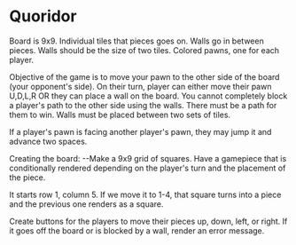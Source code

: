 # Quoridor

Board is 9x9. Individual tiles that pieces goes on. Walls go in between pieces. Walls should be the size of two tiles. Colored pawns, one for each player.

Objective of the game is to move your pawn to the other side of the board (your opponent's side). On their turn, player can either move their pawn U,D,L,R OR they can place a wall on the board. You cannot completely block a player's path to the other side using the walls. There must be a path for them to win. Walls must be placed between two sets of tiles. 

If a player's pawn is facing another player's pawn, they may jump it and advance two spaces. 

Creating the board: 
--Make a 9x9 grid of squares. Have a gamepiece that is conditionally rendered depending on the player's turn and the placement of the piece.

It starts row 1, column 5. If we move it to 1-4, that square turns into a piece and the previous one renders as a square. 

Create buttons for the players to move their pieces up, down, left, or right. If it goes off the board or is blocked by a wall, render an error message. 
